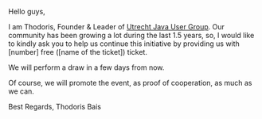 Hello guys,

I am Thodoris, Founder & Leader of [Utrecht Java User Group](https://www.meetup.com/Utrecht-Java-User-Group/).
Our community has been growing a lot during the last 1.5 years, so, I would like to kindly ask you to help us continue this initiative by providing us with [number] free ([name of the ticket]) ticket.

We will perform a draw in a few days from now.

Of course, we will promote the event, as proof of cooperation, as much as we can.

Best Regards,
Thodoris Bais
